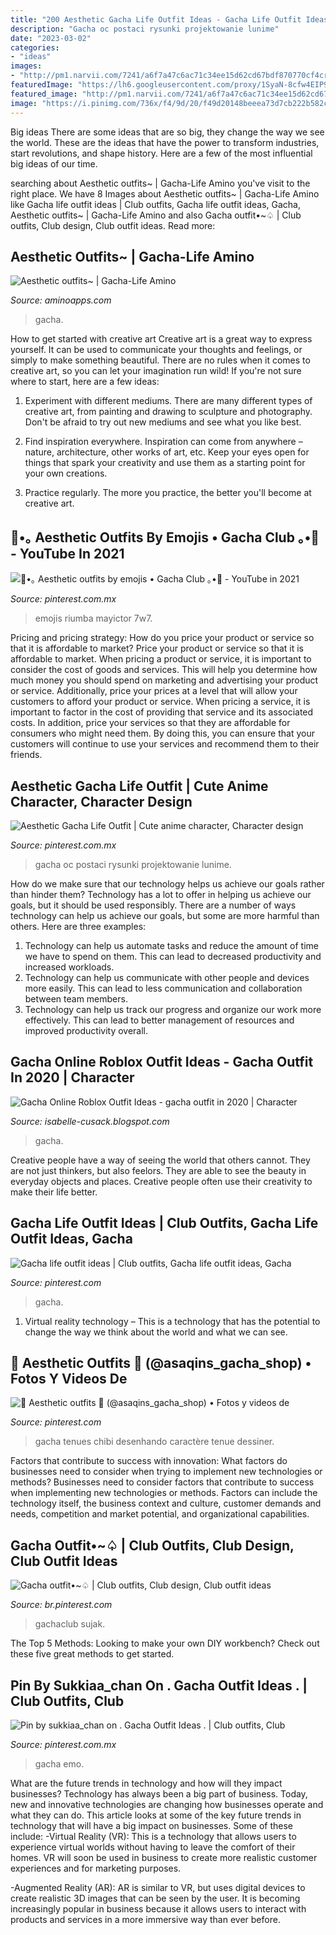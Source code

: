 ```yaml
---
title: "200 Aesthetic Gacha Life Outfit Ideas - Gacha Life Outfit Ideas"
description: "Gacha oc postaci rysunki projektowanie lunime"
date: "2023-03-02"
categories:
- "ideas"
images:
- "http://pm1.narvii.com/7241/a6f7a47c6ac71c34ee15d62cd67bdf870770cf4cr1-1020-644v2_uhq.jpg"
featuredImage: "https://lh6.googleusercontent.com/proxy/1SyaN-8cfw4EIP9FSAA0OW6fnvu-IC4CIRK7VdLLrxdCpETno64V4QF5NOWVacC2OUdboPj7Xoa9rHjW9Z2hZU0UhKxNsmu1K85gnha2vKpzDQ=w1200-h630-p-k-no-nu"
featured_image: "http://pm1.narvii.com/7241/a6f7a47c6ac71c34ee15d62cd67bdf870770cf4cr1-1020-644v2_uhq.jpg"
image: "https://i.pinimg.com/736x/f4/9d/20/f49d20148beeea73d7cb222b582cf978.jpg"
---
```



Big ideas
There are some ideas that are so big, they change the way we see the world. These are the ideas that have the power to transform industries, start revolutions, and shape history. Here are a few of the most influential big ideas of our time.

	

		
searching about Aesthetic outfits~ | Gacha-Life Amino you've visit to the right place. We have 8 Images about Aesthetic outfits~ | Gacha-Life Amino like Gacha life outfit ideas | Club outfits, Gacha life outfit ideas, Gacha, Aesthetic outfits~ | Gacha-Life Amino and also Gacha outfit•~♤ | Club outfits, Club design, Club outfit ideas. Read more:
		
    
## Aesthetic Outfits~ | Gacha-Life Amino

<img loading=lazy src="http://pm1.narvii.com/7241/a6f7a47c6ac71c34ee15d62cd67bdf870770cf4cr1-1020-644v2_uhq.jpg" onerror="this.onerror=null;this.src='https://tse4.mm.bing.net/th?id=OIP.lVZFfAJoPZRUhXM-f_bAygHaEr&amp;pid=15.1';" alt="Aesthetic outfits~ | Gacha-Life Amino">

_Source: aminoapps.com_

>gacha. 

	

How to get started with creative art
Creative art is a great way to express yourself. It can be used to communicate your thoughts and feelings, or simply to make something beautiful. There are no rules when it comes to creative art, so you can let your imagination run wild! If you're not sure where to start, here are a few ideas:
1. Experiment with different mediums. There are many different types of creative art, from painting and drawing to sculpture and photography. Don't be afraid to try out new mediums and see what you like best.

2. Find inspiration everywhere. Inspiration can come from anywhere – nature, architecture, other works of art, etc. Keep your eyes open for things that spark your creativity and use them as a starting point for your own creations.

3. Practice regularly. The more you practice, the better you'll become at creative art.

    
## 🤍•｡ Aesthetic Outfits By Emojis • Gacha Club ｡•🤍 - YouTube In 2021

<img loading=lazy src="https://i.pinimg.com/736x/56/39/ae/5639aeb8de865c9c52dd6025b0c81d06.jpg" onerror="this.onerror=null;this.src='https://tse1.mm.bing.net/th?id=OIP.qGYf7jBw3UNFaSE2td9NKAHaFj&amp;pid=15.1';" alt="🤍•｡ Aesthetic outfits by emojis • Gacha Club ｡•🤍 - YouTube in 2021">

_Source: pinterest.com.mx_

>emojis riumba mayictor 7w7. 

	

Pricing and pricing strategy: How do you price your product or service so that it is affordable to market?
Price your product or service so that it is affordable to market. When pricing a product or service, it is important to consider the cost of goods and services. This will help you determine how much money you should spend on marketing and advertising your product or service. Additionally, price your prices at a level that will allow your customers to afford your product or service. When pricing a service, it is important to factor in the cost of providing that service and its associated costs. In addition, price your services so that they are affordable for consumers who might need them. By doing this, you can ensure that your customers will continue to use your services and recommend them to their friends.

    
## Aesthetic Gacha Life Outfit | Cute Anime Character, Character Design

<img loading=lazy src="https://i.pinimg.com/736x/f4/9d/20/f49d20148beeea73d7cb222b582cf978.jpg" onerror="this.onerror=null;this.src='https://tse4.mm.bing.net/th?id=OIP.UitcgjCxtdt42xJfWn92oQHaJS&amp;pid=15.1';" alt="Aesthetic Gacha Life Outfit | Cute anime character, Character design">

_Source: pinterest.com.mx_

>gacha oc postaci rysunki projektowanie lunime. 

	

How do we make sure that our technology helps us achieve our goals rather than hinder them?
Technology has a lot to offer in helping us achieve our goals, but it should be used responsibly. There are a number of ways technology can help us achieve our goals, but some are more harmful than others. Here are three examples: 
1. Technology can help us automate tasks and reduce the amount of time we have to spend on them. This can lead to decreased productivity and increased workloads. 
2. Technology can help us communicate with other people and devices more easily. This can lead to less communication and collaboration between team members. 
3. Technology can help us track our progress and organize our work more effectively. This can lead to better management of resources and improved productivity overall.

    
## Gacha Online Roblox Outfit Ideas - Gacha Outfit In 2020 | Character

<img loading=lazy src="https://lh6.googleusercontent.com/proxy/1SyaN-8cfw4EIP9FSAA0OW6fnvu-IC4CIRK7VdLLrxdCpETno64V4QF5NOWVacC2OUdboPj7Xoa9rHjW9Z2hZU0UhKxNsmu1K85gnha2vKpzDQ=w1200-h630-p-k-no-nu" onerror="this.onerror=null;this.src='https://tse4.mm.bing.net/th?id=OIP.9qqrjJvKDrkIKMkARNpvDgHaD4&amp;pid=15.1';" alt="Gacha Online Roblox Outfit Ideas - gacha outfit in 2020 | Character">

_Source: isabelle-cusack.blogspot.com_

>gacha. 

	

Creative people have a way of seeing the world that others cannot. They are not just thinkers, but also feelors. They are able to see the beauty in everyday objects and places. Creative people often use their creativity to make their life better.

    
## Gacha Life Outfit Ideas | Club Outfits, Gacha Life Outfit Ideas, Gacha

<img loading=lazy src="https://i.pinimg.com/736x/c1/ec/80/c1ec801c9ad52569f11d6a8fa15b88a4.jpg" onerror="this.onerror=null;this.src='https://tse2.mm.bing.net/th?id=OIP.sUqyMRydndl6uySnGAC1FAHaNL&amp;pid=15.1';" alt="Gacha life outfit ideas | Club outfits, Gacha life outfit ideas, Gacha">

_Source: pinterest.com_

>gacha. 

	

1. Virtual reality technology – This is a technology that has the potential to change the way we think about the world and what we can see.

    
## 🌻 Aesthetic Outfits 🌻 (@asaqins_gacha_shop) • Fotos Y Videos De

<img loading=lazy src="https://i.pinimg.com/736x/81/12/7a/81127a603baaa0ae47bf93dbaff7e709.jpg" onerror="this.onerror=null;this.src='https://tse2.mm.bing.net/th?id=OIP.MTEFsY7fKC4JtOin0ZD3fQHaHa&amp;pid=15.1';" alt="🌻 Aesthetic outfits 🌻 (@asaqins_gacha_shop) • Fotos y videos de">

_Source: pinterest.com_

>gacha tenues chibi desenhando caractère tenue dessiner. 

	

Factors that contribute to success with innovation: What factors do businesses need to consider when trying to implement new technologies or methods?
Businesses need to consider factors that contribute to success when implementing new technologies or methods. Factors can include the technology itself, the business context and culture, customer demands and needs, competition and market potential, and organizational capabilities.

    
## Gacha Outfit•~♤ | Club Outfits, Club Design, Club Outfit Ideas

<img loading=lazy src="https://i.pinimg.com/736x/d6/4e/de/d64ede2b2ac37afcfac69fe13136f69c.jpg" onerror="this.onerror=null;this.src='https://tse4.mm.bing.net/th?id=OIP.s0x-2DQ-rfVZGZWrbP-ktwHaHW&amp;pid=15.1';" alt="Gacha outfit•~♤ | Club outfits, Club design, Club outfit ideas">

_Source: br.pinterest.com_

>gachaclub sujak. 

	

The Top 5 Methods:
Looking to make your own DIY workbench? Check out these five great methods to get started.

    
## Pin By Sukkiaa_chan On . Gacha Outfit Ideas . | Club Outfits, Club

<img loading=lazy src="https://i.pinimg.com/736x/0f/05/c3/0f05c3869e7ee5d97788658be042d393.jpg" onerror="this.onerror=null;this.src='https://tse1.mm.bing.net/th?id=OIP.BoeDIhLkmW4Gdljpg4QV0wHaIM&amp;pid=15.1';" alt="Pin by sukkiaa_chan on . Gacha Outfit Ideas . | Club outfits, Club">

_Source: pinterest.com.mx_

>gacha emo. 

	

What are the future trends in technology and how will they impact businesses?
Technology has always been a big part of business. Today, new and innovative technologies are changing how businesses operate and what they can do. This article looks at some of the key future trends in technology that will have a big impact on businesses. Some of these include:
-Virtual Reality (VR): This is a technology that allows users to experience virtual worlds without having to leave the comfort of their homes. VR will soon be used in business to create more realistic customer experiences and for marketing purposes.

-Augmented Reality (AR): AR is similar to VR, but uses digital devices to create realistic 3D images that can be seen by the user. It is becoming increasingly popular in business because it allows users to interact with products and services in a more immersive way than ever before.

